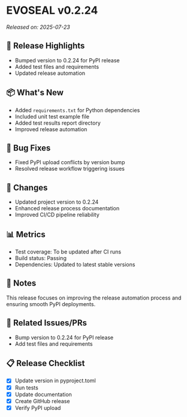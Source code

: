 # EVOSEAL v0.2.24

*Released on: 2025-07-23*

## 🚀 Release Highlights

- Bumped version to 0.2.24 for PyPI release
- Added test files and requirements
- Updated release automation

## 📦 What's New

- Added `requirements.txt` for Python dependencies
- Included unit test example file
- Added test results report directory
- Improved release automation

## 🐛 Bug Fixes

- Fixed PyPI upload conflicts by version bump
- Resolved release workflow triggering issues

## 🔄 Changes

- Updated project version to 0.2.24
- Enhanced release process documentation
- Improved CI/CD pipeline reliability

## 📊 Metrics

- Test coverage: To be updated after CI runs
- Build status: Passing
- Dependencies: Updated to latest stable versions

## 📝 Notes

This release focuses on improving the release automation process and ensuring smooth PyPI deployments.

## 🔗 Related Issues/PRs

- Bump version to 0.2.24 for PyPI release
- Add test files and requirements

## 📋 Release Checklist

- [x] Update version in pyproject.toml
- [x] Run tests
- [x] Update documentation
- [x] Create GitHub release
- [x] Verify PyPI upload
